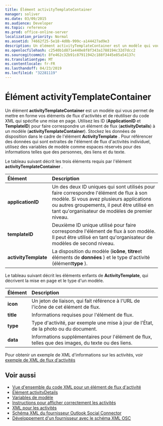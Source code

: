 ```yaml
---
title: Élément activityTemplateContainer
manager: soliver
ms.date: 03/09/2015
ms.audience: Developer
ms.topic: reference
ms.prod: office-online-server
localization_priority: Normal
ms.assetid: 74662f25-5e18-4d0b-999c-a144427ad9e3
description: Un élément activityTemplateContainer est un modèle qui vous permet de mettre en forme vos éléments de flux d'activités et de réutiliser du code XML qui spécifie une mise en page.
ms.openlocfilehash: c2540b1d871e440e8f8f343a1788194c32d7dcc2
ms.sourcegitcommit: 8fe462c32b91c87911942c188f3445e85a54137c
ms.translationtype: MT
ms.contentlocale: fr-FR
ms.lasthandoff: 04/23/2019
ms.locfileid: "32281119"
---
```

# <a name="activitytemplatecontainer-element"></a>Élément activityTemplateContainer

Un élément **activityTemplateContainer** est un modèle qui vous permet de mettre en forme vos éléments de flux d'activités et de réutiliser du code XML qui spécifie une mise en page. Utilisez les ID (**ApplicationID** et **TemplateID**) pour faire correspondre un élément de flux (**activityDetails**) à un modèle (**activityTemplateContainer**). Stockez les données de disposition dans le cadre de l'élément **ActivityTemplate** . Pour référencer des données qui sont extraites de l'élément de flux d'activités individuel, utilisez des variables de modèle comme espaces réservés pour des informations telles que des personnes, des liens et du texte. 
  
Le tableau suivant décrit les trois éléments requis par l'élément **activityTemplateContainer** . 
  
|**Élément**|**Description**|
|:-----|:-----|
|**applicationID** <br/> |Un des deux ID uniques qui sont utilisés pour faire correspondre l'élément de flux à son modèle. Si vous avez plusieurs applications ou autres groupements, il peut être utilisé en tant qu'organisateur de modèles de premier niveau.  <br/> |
|**templateID** <br/> |Deuxième ID unique utilisé pour faire correspondre l'élément de flux à son modèle. Il peut être utilisé en tant qu'organisateur de modèles de second niveau.  <br/> |
|**activityTemplate** <br/> |La disposition du modèle (**icône**, **titre**et éléments de **données** ) et le type d'activité (élément**type** ).  <br/> |
   
Le tableau suivant décrit les éléments enfants de **ActivityTemplate**, qui décrivent la mise en page et le type d'un modèle.
  
|**Élément**|**Description**|
|:-----|:-----|
|**icon** <br/> |Un jeton de liaison, qui fait référence à l'URL de l'icône de cet élément de flux.  <br/> |
|**title** <br/> |Informations requises pour l'élément de flux.  <br/> |
|**type** <br/> |Type d'activité, par exemple une mise à jour de l'État, de la photo ou du document.  <br/> |
|**data** <br/> |Informations supplémentaires pour l'élément de flux, telles que des images, du texte ou des liens.  <br/> |
   
Pour obtenir un exemple de XML d'informations sur les activités, voir [exemple de XML de flux d'activités](activity-feed-xml-example.md)
  
## <a name="see-also"></a>Voir aussi

- [Vue d'ensemble du code XML pour un élément de flux d'activité](overview-of-xml-for-an-activity-feed-item.md)  
- [Élément activityDetails](activitydetails-element.md)  
- [Variables de modèle](template-variables.md)  
- [Instructions pour afficher correctement les activités](guidelines-for-properly-displaying-activities.md)  
- [XML pour les activités](xml-for-activities.md)  
- [Schéma XML du fournisseur Outlook Social Connector](outlook-social-connector-provider-xml-schema.md)
- [Développement d'un fournisseur avec le schéma XML OSC](developing-a-provider-with-the-osc-xml-schema.md)

